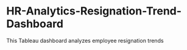 # HR-Analytics-Resignation-Trend-Dashboard
This Tableau dashboard analyzes employee resignation trends
